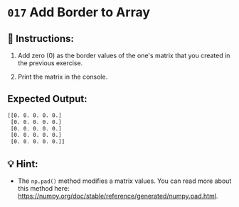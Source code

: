 # `017` Add Border to Array

## 📝 Instructions:

1. Add zero (0) as the border values of the one's matrix that you created in the previous exercise.

2. Print the matrix in the console.

## Expected Output:

```bash
[[0. 0. 0. 0. 0.]
 [0. 0. 0. 0. 0.]
 [0. 0. 0. 0. 0.]
 [0. 0. 0. 0. 0.]
 [0. 0. 0. 0. 0.]]
```

## 💡 Hint:

+ The `np.pad()` method modifies a matrix values. You can read more about this method here: https://numpy.org/doc/stable/reference/generated/numpy.pad.html.
